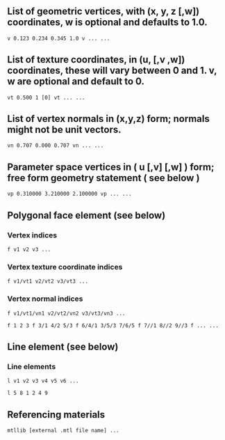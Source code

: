 ## List of geometric vertices, with (x, y, z [,w]) coordinates, w is optional and defaults to 1.0.
`v 0.123 0.234 0.345 1.0
v ...
...`

## List of texture coordinates, in (u, [,v ,w]) coordinates, these will vary between 0 and 1. v, w are optional and default to 0.
`vt 0.500 1 [0]
vt ...
...`

## List of vertex normals in (x,y,z) form; normals might not be unit vectors.
`vn 0.707 0.000 0.707
vn ...
...`

## Parameter space vertices in ( u [,v] [,w] ) form; free form geometry statement ( see below )
`vp 0.310000 3.210000 2.100000
vp ...
...`

## Polygonal face element (see below)

### Vertex indices
`f v1 v2 v3 ...`

### Vertex texture coordinate indices
`f v1/vt1 v2/vt2 v3/vt3 ...`

### Vertex normal indices
`f v1/vt1/vn1 v2/vt2/vn2 v3/vt3/vn3 ...`

`f 1 2 3
f 3/1 4/2 5/3
f 6/4/1 3/5/3 7/6/5
f 7//1 8//2 9//3
f ...
...`

## Line element (see below)
### Line elements
`l v1 v2 v3 v4 v5 v6 ...`

`l 5 8 1 2 4 9`

## Referencing materials
`mtllib [external .mtl file name]
...`